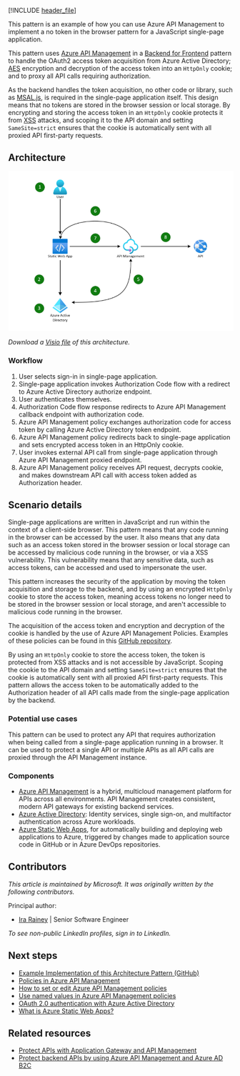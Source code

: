 [!INCLUDE [header_file](../../../includes/sol-idea-header.md)]

This pattern is an example of how you can use Azure API Management to implement a no token in the browser pattern for a JavaScript single-page application.

This pattern uses [Azure API Management](https://azure.microsoft.com/en-us/products/api-management) in a [Backend for Frontend](https://learn.microsoft.com/en-us/azure/architecture/patterns/backends-for-frontends) pattern to handle the OAuth2 access token acquisition from Azure Active Directory; [AES](https://en.wikipedia.org/wiki/Advanced_Encryption_Standard) encryption and decryption of the access token into an `HttpOnly` cookie; and to proxy all API calls requiring authorization.

As the backend handles the token acquisition, no other code or library, such as [MSAL.js](https://github.com/AzureAD/microsoft-authentication-library-for-js), is required in the single-page application itself. This design means that no tokens are stored in the browser session or local storage. By encrypting and storing the access token in an `HttpOnly` cookie protects it from [XSS](https://owasp.org/www-community/attacks/xss/) attacks, and scoping it to the API domain and setting `SameSite=strict` ensures that the cookie is automatically sent with all proxied API first-party requests.

## Architecture

![Diagram of the No Token in the Browser architecture.](../media/no-token-in-the-browser.png)

*Download a [Visio file](https://arch-center.azureedge.net/no-token-in-the-browser.vsdx) of this architecture.*

### Workflow

1. User selects sign-in in single-page application.
2. Single-page application invokes Authorization Code flow with a redirect to Azure Active Directory authorize endpoint.
3. User authenticates themselves.
4. Authorization Code flow response redirects to Azure API Management callback endpoint with authorization code.
5. Azure API Management policy exchanges authorization code for access token by calling Azure Active Directory token endpoint.
6. Azure API Management policy redirects back to single-page application and sets encrypted access token in an HttpOnly cookie.
7. User invokes external API call from single-page application through Azure API Management proxied endpoint.
8. Azure API Management policy receives API request, decrypts cookie, and makes downstream API call with access token added as Authorization header.

## Scenario details

Single-page applications are written in JavaScript and run within the context of a client-side browser. This pattern means that any code running in the browser can be accessed by the user. It also means that any data such as an access token stored in the browser session or local storage can be accessed by malicious code running in the browser, or via a XSS vulnerability. This vulnerability means that any sensitive data, such as access tokens, can be accessed and used to impersonate the user.

This pattern increases the security of the application by moving the token acquisition and storage to the backend, and by using an encrypted `HttpOnly` cookie to store the access token, meaning access tokens no longer need to be stored in the browser session or local storage, and aren't accessible to malicious code running in the browser.

The acquisition of the access token and encryption and decryption of the cookie is handled by the use of Azure API Management Policies. Examples of these policies can be found in this [GitHub repository](https://github.com/irarainey/no-token-in-the-browser-pattern).

By using an `HttpOnly` cookie to store the access token, the token is protected from XSS attacks and is not accessible by JavaScript. Scoping the cookie to the API domain and setting `SameSite=strict` ensures that the cookie is automatically sent with all proxied API first-party requests. This pattern allows the access token to be automatically added to the Authorization header of all API calls made from the single-page application by the backend.

### Potential use cases

This pattern can be used to protect any API that requires authorization when being called from a single-page application running in a browser. It can be used to protect a single API or multiple APIs as all API calls are proxied through the API Management instance.

### Components

- [Azure API Management](https://azure.microsoft.com/services/api-management/) is a hybrid, multicloud management platform for APIs across all environments. API Management creates consistent, modern API gateways for existing backend services.
- [Azure Active Directory](https://azure.microsoft.com/services/active-directory): Identity services, single sign-on, and multifactor authentication across Azure workloads.
- [Azure Static Web Apps](/azure/static-web-apps), for automatically building and deploying web applications to Azure, triggered by changes made to application source code in GitHub or in Azure DevOps repositories.

## Contributors

*This article is maintained by Microsoft. It was originally written by the following contributors.*

Principal author:

 * [Ira Rainey](https://www.linkedin.com/in/ira-rainey) | Senior Software Engineer

*To see non-public LinkedIn profiles, sign in to LinkedIn.*

## Next steps

* [Example Implementation of this Architecture Pattern (GitHub)](https://github.com/irarainey/no-token-in-the-browser-pattern)
* [Policies in Azure API Management](https://learn.microsoft.com/en-us/azure/api-management/api-management-howto-policies)
* [How to set or edit Azure API Management policies](https://learn.microsoft.com/en-us/azure/api-management/set-edit-policies)
* [Use named values in Azure API Management policies](https://learn.microsoft.com/en-us/azure/api-management/api-management-howto-properties)
* [OAuth 2.0 authentication with Azure Active Directory](https://learn.microsoft.com/en-us/azure/active-directory/fundamentals/auth-oauth2)
* [What is Azure Static Web Apps?](https://learn.microsoft.com/en-us/azure/static-web-apps/overview)

## Related resources

* [Protect APIs with Application Gateway and API Management](../../reference-architectures/apis/protect-apis.yml)
* [Protect backend APIs by using Azure API Management and Azure AD B2C](./protect-backend-apis-azure-management.yml)